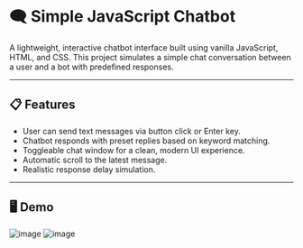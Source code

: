 # 🗨️ Simple JavaScript Chatbot

A lightweight, interactive chatbot interface built using vanilla JavaScript, HTML, and CSS. This project simulates a simple chat conversation between a user and a bot with predefined responses.

---

## 📋 Features

- User can send text messages via button click or Enter key.
- Chatbot responds with preset replies based on keyword matching.
- Toggleable chat window for a clean, modern UI experience.
- Automatic scroll to the latest message.
- Realistic response delay simulation.

---

## 🖥️ Demo
![image](https://github.com/user-attachments/assets/e1181674-32aa-410e-95bd-fac49eeebf55)
![image](https://github.com/user-attachments/assets/c55814be-f241-4983-bce3-bd43b481bf64)
